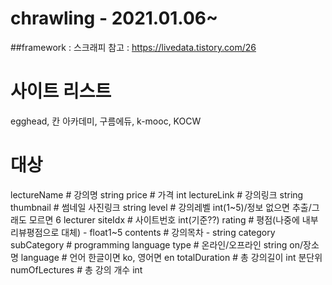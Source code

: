 # chrawling - 2021.01.06~
##framework : 스크래피
참고 : https://livedata.tistory.com/26

# 사이트 리스트
egghead, 칸 아카데미, 구름에듀, k-mooc, KOCW

# 대상
lectureName # 강의명 string
price # 가격 int
lectureLink # 강의링크 string
thumbnail # 썸네일 사진링크 string
level # 강의레벨 int(1~5)/정보 없으면 추출/그래도 모르면 6
lecturer
siteIdx # 사이트번호 int(기준??)
rating # 평점(나중에 내부 리뷰평점으로 대체) - float1~5
contents # 강의목차 - string
category 
subCategory # programming language
type # 온라인/오프라인 string on/장소명
language  # 언어 한글이면 ko, 영어면 en
totalDuration  # 총 강의길이 int 분단위
numOfLectures  # 총 강의 개수 int
